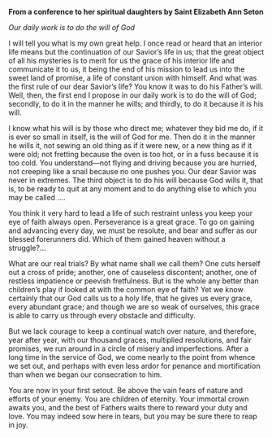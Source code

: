 

**From a conference to her spiritual daughters by Saint Elizabeth Ann Seton**

_Our daily work is to do the will of God_

I will tell you what is my own great help. I once read or heard that an interior life means but the continuation of our Savior’s life in us; that the great object of all his mysteries is to merit for us the grace of his interior life and communicate it to us, it being the end of his mission to lead us into the sweet land of promise, a life of constant union with himself. And what was the first rule of our dear Savior’s life? You know it was to do his Father’s will. Well, then, the first end I propose in our daily work is to do the will of God; secondly, to do it in the manner he wills; and thirdly, to do it because it is his will.

I know what his will is by those who direct me; whatever they bid me do, if it is ever so small in itself, is the will of God for me. Then do it in the manner he wills it, not sewing an old thing as if it were new, or a new thing as if it were old; not fretting because the oven is too hot, or in a fuss because it is too cold. You understand—not flying and driving because you are hurried, not creeping like a snail because no one pushes you. Our dear Savior was never in extremes. The third object is to do his will because God wills it, that is, to be ready to quit at any moment and to do anything else to which you may be called ….

You think it very hard to lead a life of such restraint unless you keep your eye of faith always open. Perseverance is a great grace. To go on gaining and advancing every day, we must be resolute, and bear and suffer as our blessed forerunners did. Which of them gained heaven without a struggle?...

What are our real trials? By what name shall we call them? One cuts herself out a cross of pride; another, one of causeless discontent; another, one of restless impatience or peevish fretfulness. But is the whole any better than children’s play if looked at with the common eye of faith? Yet we know certainly that our God calls us to a holy life, that he gives us every grace, every abundant grace; and though we are so weak of ourselves, this grace is able to carry us through every obstacle and difficulty.

But we lack courage to keep a continual watch over nature, and therefore, year after year, with our thousand graces, multiplied resolutions, and fair promises, we run around in a circle of misery and imperfections. After a long time in the service of God, we come nearly to the point from whence we set out, and perhaps with even less ardor for penance and mortification than when we began our consecration to him.

You are now in your first setout. Be above the vain fears of nature and efforts of your enemy. You are children of eternity. Your immortal crown awaits you, and the best of Fathers waits there to reward your duty and love. You may indeed sow here in tears, but you may be sure there to reap in joy.

